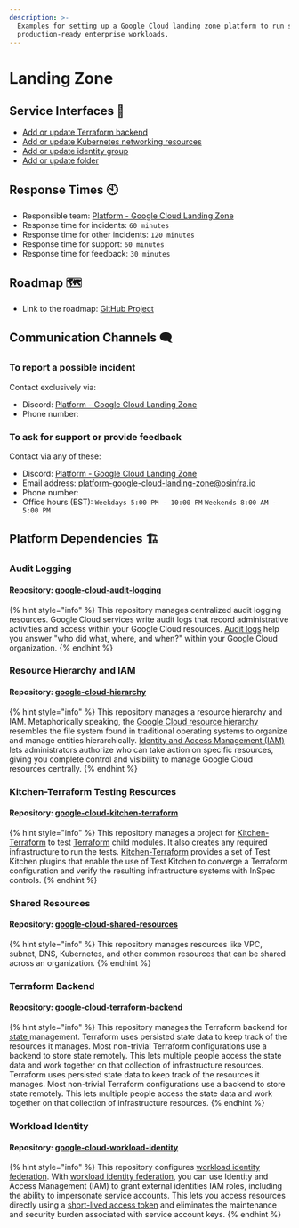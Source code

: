 ```yaml
---
description: >-
  Examples for setting up a Google Cloud landing zone platform to run scalable,
  production-ready enterprise workloads.
---
```


# Landing Zone

## Service Interfaces 🔩

* [Add or update Terraform backend](https://github.com/osinfra-io/google-cloud-terraform-backend/issues/new?assignees=\&labels=enhancement%2Cgood+first+issue\&template=add-update-backend.yml\&title=Add+or+update+Terraform+backend)
* [Add or update Kubernetes networking resources](https://github.com/osinfra-io/google-cloud-services/issues/new?assignees=\&labels=enhancement%2Cgood+first+issue\&projects=\&template=add-update-k8s-networking-resources.yml\&title=%F0%9F%94%A9+Add+or+update+Kubernetes+networking+resources)
* [Add or update identity group](https://github.com/osinfra-io/google-cloud-hierarchy/issues/new?assignees=\&labels=enhancement\&template=add-update-identity-group.yml\&title=Add+or+update+identity+group)
* [Add or update folder](https://github.com/osinfra-io/google-cloud-hierarchy/issues/new?assignees=\&labels=enhancement\&template=add-update-folder.yml\&title=Add+or+update+folder)

## Response Times 🕙

* Responsible team: [Platform - Google Cloud Landing Zone](https://github.com/orgs/osinfra-io/teams/google-cloud-platform-team)
* Response time for incidents: `60 minutes`
* Response time for other incidents: `120 minutes`
* Response time for support: `60 minutes`
* Response time for feedback: `30 minutes`

## Roadmap 🗺️

* Link to the roadmap: [GitHub Project](https://github.com/orgs/osinfra-io/projects/1/views/7)

## Communication Channels 🗨️

### **To report a possible incident**

Contact exclusively via:

* Discord: [Platform - Google Cloud Landing Zone](https://discord.gg/YPg4AmMDvF)
* Phone number:

### **To ask for support or provide feedback**

Contact via any of these:

* Discord: [Platform - Google Cloud Landing Zone](https://discord.gg/YPg4AmMDvF)
* Email address: [platform-google-cloud-landing-zone@osinfra.io](mailto:platform-google-cloud-landing-zone@osinfra.io)
* Phone number:
* Office hours (EST): `Weekdays 5:00 PM - 10:00 PM` `Weekends 8:00 AM - 5:00 PM`

## Platform Dependencies 🏗️&#x20;

### Audit Logging

#### Repository:  [google-cloud-audit-logging](https://github.com/osinfra-io/google-cloud-audit-logging)

{% hint style="info" %}
This repository manages centralized audit logging resources. Google Cloud services write audit logs that record administrative activities and access within your Google Cloud resources. [Audit logs](https://cloud.google.com/logging/docs/audit) help you answer "who did what, where, and when?" within your Google Cloud organization.
{% endhint %}

### Resource Hierarchy and IAM

#### Repository: [google-cloud-hierarchy](https://github.com/osinfra-io/google-cloud-hierarchy)

{% hint style="info" %}
This repository manages a resource hierarchy and IAM. Metaphorically speaking, the [Google Cloud resource hierarchy](https://cloud.google.com/resource-manager/docs/cloud-platform-resource-hierarchy) resembles the file system found in traditional operating systems to organize and manage entities hierarchically. [Identity and Access Management (IAM)](https://cloud.google.com/iam) lets administrators authorize who can take action on specific resources, giving you complete control and visibility to manage Google Cloud resources centrally.
{% endhint %}

### Kitchen-Terraform Testing Resources

#### Repository: [google-cloud-kitchen-terraform](https://github.com/osinfra-io/google-cloud-kitchen-terraform)

{% hint style="info" %}
This repository manages a project for [Kitchen-Terraform](https://newcontext-oss.github.io/kitchen-terraform/) to test [Terraform](https://www.terraform.io/) child modules. It also creates any required infrastructure to run the tests. [Kitchen-Terraform](https://newcontext-oss.github.io/kitchen-terraform/) provides a set of Test Kitchen plugins that enable the use of Test Kitchen to converge a Terraform configuration and verify the resulting infrastructure systems with InSpec controls.
{% endhint %}

### Shared Resources

#### Repository: [google-cloud-shared-resources](https://github.com/osinfra-io/google-cloud-shared-resources)

{% hint style="info" %}
This repository manages resources like VPC, subnet, DNS, Kubernetes, and other common resources that can be shared across an organization.
{% endhint %}

### Terraform Backend

#### Repository: [google-cloud-terraform-backend](https://github.com/osinfra-io/google-cloud-terraform-backend)

{% hint style="info" %}
This repository manages the Terraform backend for [state ](https://developer.hashicorp.com/terraform/language/state)management. Terraform uses persisted state data to keep track of the resources it manages. Most non-trivial Terraform configurations use a backend to store state remotely. This lets multiple people access the state data and work together on that collection of infrastructure resources. Terraform uses persisted state data to keep track of the resources it manages. Most non-trivial Terraform configurations use a backend to store state remotely. This lets multiple people access the state data and work together on that collection of infrastructure resources.
{% endhint %}

### Workload Identity

#### Repository: [google-cloud-workload-identity](https://github.com/osinfra-io/google-cloud-workload-identity)

{% hint style="info" %}
This repository configures [workload identity federation](https://cloud.google.com/iam/docs/workload-identity-federation). With [workload identity federation](https://cloud.google.com/iam/docs/workload-identity-federation), you can use Identity and Access Management (IAM) to grant external identities IAM roles, including the ability to impersonate service accounts. This lets you access resources directly using a [short-lived access token](https://cloud.google.com/iam/docs/create-short-lived-credentials-direct) and eliminates the maintenance and security burden associated with service account keys.
{% endhint %}
